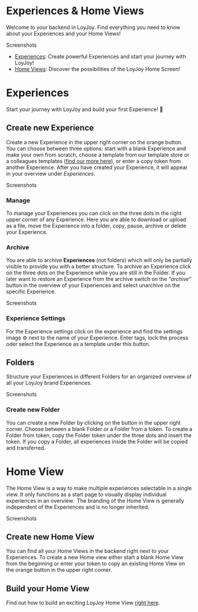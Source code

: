 # Experiences & Home Views 
Welcome to your backend in LoyJoy. Find everything you need to know about your Experiences and your Home Views!

Screenshots

- [Experiences](#experiences):
Create powerful Experiences and start your journey with LoyJoy!
- [Home Views](#home-view):
Discover the possibilities of the LoyJoy Home Screen!

# Experiences 
Start your journey with LoyJoy and build your first Experience! 🎉

## Create new Experience
Create a new Experience in the upper right corner on the orange button. You can choose between three options: start with a blank Experience and make your own from scratch, choose a template from our template store or a colleagues templates ([find our more here](getting_started/personal_settings/personal_settings.md)), or enter a copy token from another Experience. After you have created your Experience, it will appear in your overview under *Experiences*.

Screenshots 

### Manage 
To manage your Experiences you can click on the three dots in the right upper corner of any Experience. Here you are able to download or upload as a file, move the Experience into a folder, copy, pause, archive or delete your Experience. 

### Archive 
You are able to archive **Experiences** (not folders) which will only be partially visible to provide you with a better structure. To archive an Experience click on the three dots on the Experience while you are still in the Folder. If you later want to restore an Experience from the archive switch on the *“archive“* button in the overview of your Experiences and select unarchive on the specific Experience. 

Screenshots

### Experience Settings 
For the Experience settings click on the experience and find the settings image ⚙️ next to the name of your Experience. Enter tags, lock the process oder select the Experience as a template under this button. 

## Folders 
Structure your Experiences in different Folders for an organized overview of all your LoyJoy brand Experiences.

Screenshots

### Create new Folder 
You can create a new Folder by clicking on the button in the upper right corner. Choose between a blank Folder or a Folder from a token. To create a Folder from token, copy the Folder token under the three dots and insert the token. If you copy a Folder, all experiences inside the Folder will be copied and transferred. 

# Home View
The Home View is a way to make multiple experiences selectable in a single view. It only functions as a start page to visually display individual experiences in an overview.  The branding of the Home View is generally independent of the Experiences and is no longer inherited.

Screenshots

## Create new Home View 
You can find all your Home Views in the backend right next to your Experiences. To create a new Home view either start a blank Home View from the beginning or enter your token to copy an existing Home View on the orange button in the upper right corner. 

## Build your Home View 
Find out how to build an exciting LoyJoy Home View [right here](/experiences/homeview/homeview.md).

